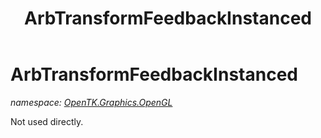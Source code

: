 ﻿---
title: ArbTransformFeedbackInstanced
---

# ArbTransformFeedbackInstanced
_namespace: [OpenTK.Graphics.OpenGL](N-OpenTK.Graphics.OpenGL.html)_

Not used directly.




